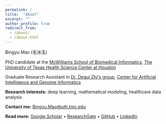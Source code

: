 ```yaml
---
permalink: /
title:  "About"
excerpt: ""
author_profile: true
redirect_from: 
  - /about/
  - /about.html
---
```


Bingyu Mao (毛冰玉)

PhD candidate at the [McWilliams School of Biomedical Informatics](https://sbmi.uth.edu/), [The University of Texas Health Science Center at Houston](https://www.uth.edu/) <br>

Graduate Research Assistant in [Dr. Degui Zhi's group](https://zhigroup.github.io/), [Center for Artificial Intelligence and Genome Informatics](https://sbmi.uth.edu/aigi)  <br>


**Research interests:**  deep learning, mathematical modeling, healthcare data analysis

**Contact me:** [Bingyu.Mao@uth.tmc.edu](mailto:Bingyu.Mao@uth.tmc.edu) <br>

**Read more:** 
[Google Scholar](https://scholar.google.com/citations?user=GVs3qjUAAAAJ&hl=en) • [ResearchGate](https://www.researchgate.net/profile/Bingyu-Mao) • [GitHub](https://github.com/BingyuMao) • [LinkedIn](https://www.linkedin.com/in/bingyu-mao/)
